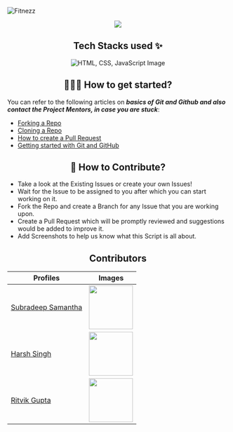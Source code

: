 ![Fitnezz](https://socialify.git.ci/Subhradeep10/Fitnezz/image?description=1&descriptionEditable=A%20place%20for%20Fitness%20Enthusiast.%20%0A%F0%9F%8F%8B%EF%B8%8F%0A%F0%9F%8F%8B%EF%B8%8F&font=Bitter&forks=1&issues=1&language=1&owner=1&pattern=Circuit%20Board&pulls=1&stargazers=1&theme=Light)

<p align="center">
  <a href="https://subhradeep10.github.io/Fitnezz/">
    <img src="https://forthebadge.com/images/badges/check-it-out.svg">
   </a>
</p>

<h2 align= center> Tech Stacks used ✨ </h2>

<p align="center">
  <img src="https://images.squarespace-cdn.com/content/v1/56b8dfcf62cd94ec072ddb33/1547134228418-XO27PTIE8BYNJCK3K7LS/htlm+css+and+js+logo.png?format=300w" alt="HTML, CSS, JavaScript Image"/>
</p>

<h2 align=center> 👨🏻‍💻 How to get started? </h2> 

You can refer to the following articles on **_basics of Git and Github and also contact the Project Mentors, in case you are stuck_**:

- [Forking a Repo](https://help.github.com/en/github/getting-started-with-github/fork-a-repo)
- [Cloning a Repo](https://help.github.com/en/desktop/contributing-to-projects/creating-a-pull-request)
- [How to create a Pull Request](https://opensource.com/article/19/7/create-pull-request-github)
- [Getting started with Git and GitHub](https://towardsdatascience.com/getting-started-with-git-and-github-6fcd0f2d4ac6)


<h2 align=center> 📝 How to Contribute? </h2>  

- Take a look at the Existing Issues or create your own Issues!
- Wait for the Issue to be assigned to you after which you can start working on it.
- Fork the Repo and create a Branch for any Issue that you are working upon.
- Create a Pull Request which will be promptly reviewed and suggestions would be added to improve it.
- Add Screenshots to help us know what this Script is all about.


<h2 align="center"> Contributors </h2>

  <table>
    <thead>
      <tr>
        <th>Profiles</th>
        <th>Images</th>
      </tr>
    </thead>
    <tbody>
        <tr>
          <td><a href="https://github.com/Subhradeep10" target="_blank">Subradeep Samantha</a></td>
            <td><kbd><img src="https://avatars.githubusercontent.com/u/70656957?v=4" width="100px" height="100px"></td></kbd>
        </tr>
        <tr>
          <td><a href="https://github.com/Yusuf-gitCollab" target="_blank">Harsh Singh</a></td>
            <td><kbd><img src="https://avatars.githubusercontent.com/u/87576182?v=4" width="100px" height="100px"></td></kbd>
        </tr>
      <tr>
        <td><a href="https://github.com/Ritvik-UX" target="_blank">Ritvik Gupta</a></td>
            <td><kbd><img src="https://avatars.githubusercontent.com/u/73193822?s=60&v=4" width="100px" height="100px"></td></kbd>
        </tr>
    </tbody>
  </table>
